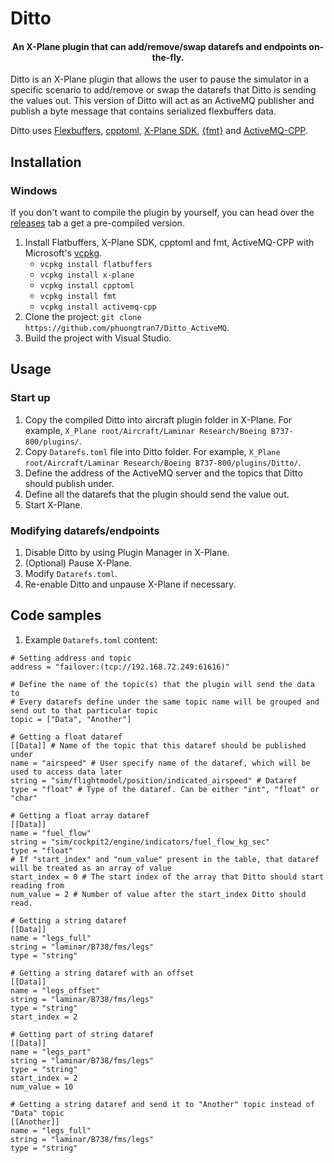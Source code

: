 # Ditto
<h4 align="center">An X-Plane plugin that can add/remove/swap datarefs and endpoints on-the-fly.</h4>

Ditto is an X-Plane plugin that allows the user to pause the simulator in a specific scenario to add/remove or swap the datarefs that Ditto is sending the values out. This version of Ditto will act as an ActiveMQ publisher and publish a byte message that contains serialized flexbuffers data.

Ditto uses <a href="https://google.github.io/flatbuffers/flexbuffers.html">Flexbuffers</a>, <a href="https://github.com/skystrife/cpptoml">cpptoml</a>, <a href="https://developer.x-plane.com/sdk/">X-Plane SDK</a>, <a href="https://github.com/fmtlib/fmt">{fmt}</a> and <a href="http://activemq.apache.org/components/cms/">ActiveMQ-CPP</a>.

## Installation
### Windows
If you don't want to compile the plugin by yourself, you can head over the <a href="https://github.com/phuongtran7/Ditto_ActiveMQ/releases">releases</a> tab a get a pre-compiled version.

1. Install Flatbuffers, X-Plane SDK, cpptoml and fmt, ActiveMQ-CPP with Microsoft's <a href="https://github.com/Microsoft/vcpkg">vcpkg</a>.
    * `vcpkg install flatbuffers`
    * `vcpkg install x-plane`
    * `vcpkg install cpptoml`
    * `vcpkg install fmt`
    * `vcpkg install activemq-cpp`
2. Clone the project: `git clone https://github.com/phuongtran7/Ditto_ActiveMQ`.
3. Build the project with Visual Studio.

## Usage
### Start up
1. Copy the compiled Ditto into aircraft plugin folder in X-Plane. For example, `X_Plane root/Aircraft/Laminar Research/Boeing B737-800/plugins/`.
2. Copy `Datarefs.toml` file into Ditto folder. For example, `X_Plane root/Aircraft/Laminar Research/Boeing B737-800/plugins/Ditto/`. 
3. Define the address of the ActiveMQ server and the topics that Ditto should publish under.
4. Define all the datarefs that the plugin should send the value out.
5. Start X-Plane.

### Modifying datarefs/endpoints
1. Disable Ditto by using Plugin Manager in X-Plane.
2. (Optional) Pause X-Plane.
3. Modify `Datarefs.toml`.
4. Re-enable Ditto and unpause X-Plane if necessary.

## Code samples
1. Example `Datarefs.toml` content:
```
# Setting address and topic
address = "failover:(tcp://192.168.72.249:61616)"

# Define the name of the topic(s) that the plugin will send the data to
# Every datarefs define under the same topic name will be grouped and send out to that particular topic
topic = ["Data", "Another"]

# Getting a float dataref
[[Data]] # Name of the topic that this dataref should be published under
name = "airspeed" # User specify name of the dataref, which will be used to access data later
string = "sim/flightmodel/position/indicated_airspeed" # Dataref
type = "float" # Type of the dataref. Can be either "int", "float" or "char"

# Getting a float array dataref
[[Data]]
name = "fuel_flow"
string = "sim/cockpit2/engine/indicators/fuel_flow_kg_sec"
type = "float"
# If "start_index" and "num_value" present in the table, that dataref will be treated as an array of value
start_index = 0 # The start index of the array that Ditto should start reading from
num_value = 2 # Number of value after the start_index Ditto should read.

# Getting a string dataref
[[Data]]
name = "legs_full"
string = "laminar/B738/fms/legs"
type = "string"

# Getting a string dataref with an offset
[[Data]]
name = "legs_offset"
string = "laminar/B738/fms/legs"
type = "string"
start_index = 2

# Getting part of string dataref
[[Data]]
name = "legs_part"
string = "laminar/B738/fms/legs"
type = "string"
start_index = 2
num_value = 10

# Getting a string dataref and send it to "Another" topic instead of "Data" topic
[[Another]]
name = "legs_full"
string = "laminar/B738/fms/legs"
type = "string"
```